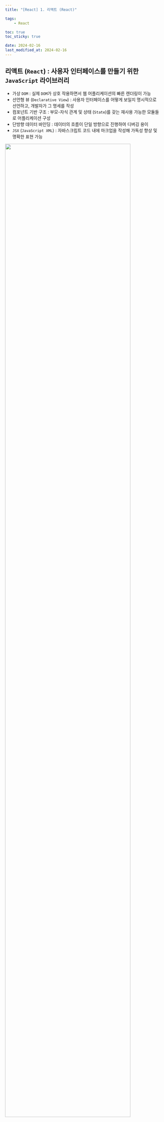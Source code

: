 ```yaml
---
title: "[React] 1. 리액트 (React)"

tags:
    - React

toc: true
toc_sticky: true

date: 2024-02-16
last_modified_at: 2024-02-16
---
```


## 리액트 (```React```) : 사용자 인터페이스를 만들기 위한 ```JavaScript``` 라이브러리

- 가상 ```DOM``` : 실제 ```DOM```가 상호 작용하면서 웹 어플리케이션의 빠른 렌더링이 가능
- 선언형 뷰 (```Declarative View```) : 사용자 인터페이스를 어떻게 보일지 명시적으로 선언하고, 개발자가 그 명세를 작성
- 컴포넌트 기반 구조 : 부모-자식 관계 및 상태 (```State```)를 갖는 재사용 가능한 모듈들로 어플리케이션 구성
- 단방향 데이터 바인딩 : 데이터의 흐름이 단일 방향으로 진행하여 디버깅 용이
- ```JSX``` (```JavaScript XML```) : 자바스크립트 코드 내에 마크업을 작성해 가독성 향상 및 명확한 표현 가능

<img src="https://github.com/pocj8ur4in/pocj8ur4in.github.io/assets/105341168/ca8780dc-5a83-45cb-972d-e66b4fea19e4" width="90%">

### 가상 ```DOM``` (```Virtual DOM```) : 실제 ```DOM``` (```Document Object Model```) 에 대한 가벼운 복사본

1. 초기 렌더링 : 초기 상태에서 가상 ```DOM```은 실제 ```DOM```과 동일한 구조를 가짐
2. 상태 변화 감지 : 사용자 상호 작용 또는 데이터의 변경과 같은 이벤트가 발생하면, 렌더링 엔진은 새로운 가상 ```DOM``` 생성
3. 가상 ```DOM``` 비교 : 새로운 가상 ```DOM```과 이전의 가상 ```DOM```을 비교하여 변경된 부분 탐색
4. 실제 ```DOM``` 업데이트 : 변경된 부분만을 실제 ```DOM```에 적용

> 단일 페이지 어플리케이션 (```SPA```)?
> 
> - 전체 어플리케이션 ```HTML``` 페이지 하나만을 로드하고, 사용자가 페이지를 이동할 때 동적으로 업데이트
> - 동적 로딩을 통해 필요한 데이터나 자원을 비동기적으로 필요할 때 로드 및 화면 업데이트
> - 클라이언트 사이드 라우팅을 통해 ```URL```의 변경에 따라 필요한 컴포넌트만을 로드 및 업데이트
> - 사용자가 페이지를 이동할 때마다 매번 서버에 요청을 보내지 않아도 됨
> - 데이터와 화면이 양방향으로 바인딩되어 있어, 데이터의 변경을 화면에 자동으로 반영할 수 있음
> 
> ↔ 서버 사이드 렌더링 (```SSR```) : 서버에서 초기 ```HTML```을 렌더링하고 클라이언트에 전달

### 컴포넌트 (```Component```) : 리액트 애플리케이션에서 ```UI```를 구성하고 재사용 가능한 모듈을 표현

- 속성 (```Props```) 을 받고, 상태 (```state```)와 메소드 (```Method```)를 가짐
- 반복되는 ```UI``` 단위 (```JS Code``` 또는 ```HTML-JSX```) → 재사용성과 가독성을 위한 도구
- 가능한 독립적으로 실행되도록 작성하고, 데이터 영역과 ```UI```를 분리

#### 클래스 컴포넌트 (```Class Component```) : ```state```와 라이프사이클 메소드를 통해 상태와 생명주기 관리

- ```state```를 사용하여 컴포넌트의 상태를 관리
- 라이프사이클 메소드를 활용하여 컴포넌트의 생명주기에 따른 동작을 수행 가능
- ```this``` 키워드를 사용하여 상태 및 메소드에 접근

<img src="https://github.com/pocj8ur4in/pocj8ur4in.github.io/assets/105341168/ebe188c3-b6a2-4d06-b376-03fcf2e642f4" width="50%">

#### 함수 컴포넌트 (```Functional Component```) : 훅을 통해 상태와 생명주기를 관리

- ```useState```, ```useEffect```, ```useContext```와 같은 훅을 사용하여 상태를 관리
- ```useEffect``` 훅을 통해 라이프사이클 메소드와 유사한 동작을 수행 가능
- 클래스 컴포넌트보다 간결하고 명료하게 작성 가능

<img src="https://github.com/pocj8ur4in/pocj8ur4in.github.io/assets/105341168/c4f6fd02-e4fd-4f86-bd52-e4eed847cc3c" width="50%">

>  ```index.tsx```에서 ```React.StrictMode```로 ```App```이 감싸져 있으면, ```LifeCycle```이 두 번씩 호출됨!
>
> ```
> <React.StrictMode>
>   <App/>
> </React.StrictMode>
> ```